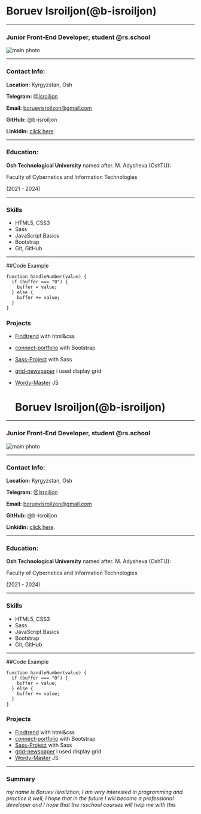 # Boruev Isroiljon(@b-isroiljon)
***
### Junior Front-End Developer, student @rs.school
![main photo](./main.jpg)
***
### Contact Info:
**Location:** Kyrgyzstan, Osh

**Telegram:** [@Isroiljon](https://t.me/lsrailjan)

**Email:** boruevisroilzon@gmail.com

**GitHub:** @b-isroiljon

**Linkidin:**  [click here](linkedin.com/in/isroilzhon-boruev-a33826260).

***
### Education:

**Osh Technological University** named after. M. Adysheva (OshTU):

Faculty of Cybernetics and Information Technologies

(2021 - 2024)

***

### Skills
- HTML5, CSS3
- Sass 
- JavaScript Basics
- Bootstrap
- Git, GitHub
***

##Code Example
```
function handleNumber(value) {
  if (buffer === "0") {
    buffer = value;
  } else {
    buffer += value;
  }
}
```
### Projects
- [Findtrend](https://b-isroiljon.github.io/findtrend/) with html&css
- [connect-portfolio](https://b-isroiljon.github.io/connect-portfolio-page/) with Bootstrap
- [Sass-Project](https://b-isroiljon.github.io/Sass-project/) with Sass
- [grid-newspaper](https://b-isroiljon.github.io/grid-newspaper/) i used display grid
- [Wordy-Master](https://b-isroiljon.github.io/wordy-master/) JS

  # Boruev Isroiljon(@b-isroiljon)
***
### Junior Front-End Developer, student @rs.school
![main photo](./main.jpg)
***
### Contact Info:
**Location:** Kyrgyzstan, Osh

**Telegram:** [@Isroiljon](https://t.me/lsrailjan)

**Email:** boruevisroilzon@gmail.com

**GitHub:** @b-isroiljon

**Linkidin:**  [click here](linkedin.com/in/isroilzhon-boruev-a33826260).

***
### Education:

**Osh Technological University** named after. M. Adysheva (OshTU):

Faculty of Cybernetics and Information Technologies

(2021 - 2024)

***

### Skills
- HTML5, CSS3
- Sass 
- JavaScript Basics
- Bootstrap
- Git, GitHub
***

##Code Example
```
function handleNumber(value) {
  if (buffer === "0") {
    buffer = value;
  } else {
    buffer += value;
  }
}
```
### Projects
- [Findtrend](https://b-isroiljon.github.io/findtrend/) with html&css
- [connect-portfolio](https://b-isroiljon.github.io/connect-portfolio-page/) with Bootstrap
- [Sass-Project](https://b-isroiljon.github.io/Sass-project/) with Sass
- [grid-newspaper](https://b-isroiljon.github.io/grid-newspaper/) i used display grid
- [Wordy-Master](https://b-isroiljon.github.io/wordy-master/) JS

***
### Summary 

*my name is Boruev Isroilzhon, I am very interested in programming and practice it well, I hope that in the future I will become a professional developer and I hope that the rsschool courses will help me with this*


